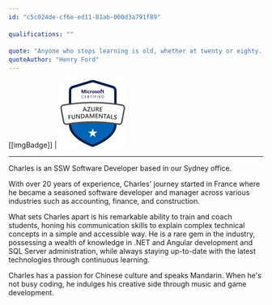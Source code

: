 ```yaml
---
id: "c5c024de-cf6e-ed11-81ab-000d3a791f89"

qualifications: ""

quote: "Anyone who stops learning is old, whether at twenty or eighty. Anyone who keeps learning stays young."
quoteAuthor: "Henry Ford"
---
```


[[imgBadge]]
| ![](../badges/Certification-microsoft-azure-fundamentals.png)

---

Charles is an SSW Software Developer based in our Sydney office.

With over 20 years of experience, Charles' journey started in France where he became a seasoned software developer and manager across various industries such as accounting, finance, and construction. 

What sets Charles apart is his remarkable ability to train and coach students, honing his communication skills to explain complex technical concepts in a simple and accessible way. He is a rare gem in the industry, possessing a wealth of knowledge in .NET and Angular development and SQL Server administration, while always staying up-to-date with the latest technologies through continuous learning.

Charles has a passion for Chinese culture and speaks Mandarin. When he's not busy coding, he indulges his creative side through music and game development.
